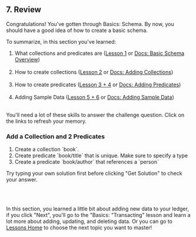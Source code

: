## 7. Review

Congratulations! You've gotten through Basics: Schema. By now, you should have a good idea of how to create a basic schema.

To summarize, in this section you've learned:

1. What collections and predicates are (<a href="/lesson/bg-schema/1" target="_blank">Lesson 1</a> or <a href="/docs/schema/#overview" target="_blank">Docs: Basic Schema Overview</a>)
   <br/>
   <br/>
2. How to create collections
   (<a href="/lesson/bg-schema/2" target="_blank">Lesson 2</a> or <a href="/docs/schema#adding-collections" target="_blank">Docs: Adding Collections</a>)
   <br/>
   <br/>
3. How to create predicates
   (<a href="/lesson/bg-schema/3" target="_blank">Lesson 3 + 4</a> or <a href="/docs/schema#adding-predicates" target="_blank">Docs: Adding Predicates</a>)
   <br/>
   <br/>
4. Adding Sample Data
   (<a href="/lesson/bg-schema/5" target="_blank">Lesson 5 + 6</a> or <a href="/docs/schema#adding-sample-data" target="_blank">Docs: Adding Sample Data</a>)
   <br/>
   <br/>

You'll need a lot of these skills to answer the challenge question. Click on the links to refresh your memory.

<div class="challenge">
<h3>Add a Collection and 2 Predicates</h3>
<p>
    <ol>
        <li>Create a collection `book`. </li>
        <li>Create predicate `book/title` that is unique. Make sure to specify a type</li>
        <li>Create a predicate `book/author` that references a `person`</li>
    </ol>
</p>
<p>Try typing your own solution first before clicking "Get Solution" to check your answer. </p>
</div>
<br/>
<br/>

In this section, you learned a little bit about adding new data to your ledger, if you click "Next", you'll go to the "Basics: "Transacting" lesson and learn a lot more about adding, updating, and deleting data. Or you can go to [Lessons Home](/lesson) to choose the next topic you want to master!

